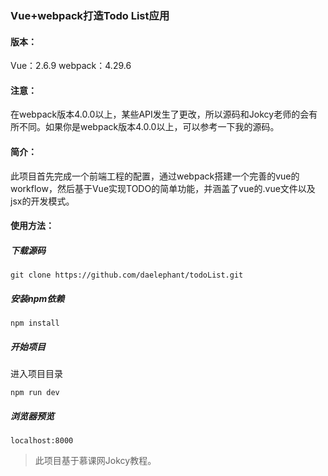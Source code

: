 ### Vue+webpack打造Todo List应用



#### 版本：
Vue：2.6.9
webpack：4.29.6
#### 注意：
在webpack版本4.0.0以上，某些API发生了更改，所以源码和Jokcy老师的会有所不同。如果你是webpack版本4.0.0以上，可以参考一下我的源码。

#### 简介：
此项目首先完成一个前端工程的配置，通过webpack搭建一个完善的vue的workflow，然后基于Vue实现TODO的简单功能，并涵盖了vue的.vue文件以及jsx的开发模式。

#### 使用方法：

##### 下载源码

    git clone https://github.com/daelephant/todoList.git

##### 安装npm依赖

    npm install

##### 开始项目
进入项目目录

    npm run dev

##### 浏览器预览

    localhost:8000

>此项目基于慕课网Jokcy教程。
